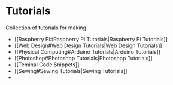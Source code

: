 # Tutorials
Collection of tutorials for making.

- [[Raspberry Pi#Raspberry Pi Tutorials|Raspberry Pi Tutorials]]
- [[Web Design#Web Design Tutorials|Web Design Tutorials]]
- [[Physical Computing#Arduino Tutorials|Arduino Tutorials]]
- [[Photoshop#Photoshop Tutorials|Photoshop Tutorials]]
- [[Teminal Code Snippets]]
- [[Sewing#Sewing Tutorials|Sewing Tutorials]]
- 
